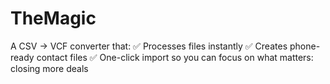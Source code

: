 # TheMagic
A CSV → VCF converter that: ✅ Processes files instantly ✅ Creates phone-ready contact files ✅ One-click import so you can focus on what matters: closing more deals
